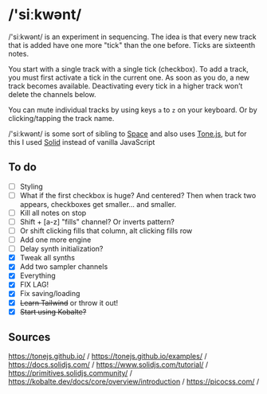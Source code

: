 # /'siːkwənt/

/'siːkwənt/ is an experiment in sequencing. The idea is that every new track that is added have one more "tick" than the one before. Ticks are sixteenth notes.

You start with a single track with a single tick (checkbox). To add a track, you must first activate a tick in the current one. As soon as you do, a new track becomes available. Deactivating every tick in a higher track won’t delete the channels below.

You can mute individual tracks by using keys `a` to `z` on your keyboard. Or by clicking/tapping the track name.

/'siːkwənt/ is some sort of sibling to [Space](https://spitlo.com/space/) and also uses [Tone.js](https://tonejs.github.io/), but for this I used [Solid](https://docs.solidjs.com/) instead of vanilla JavaScript

## To do

- [ ] Styling
- [ ] What if the first checkbox is huge? And centered? Then when track two appears, checkboxes get smaller... and smaller.
- [ ] Kill all notes on stop
- [ ] Shift + [a-z] "fills" channel? Or inverts pattern?
- [ ] Or shift clicking fills that column, alt clicking fills row
- [ ] Add one more engine
- [ ] Delay synth initialization?
- [x] Tweak all synths
- [x] Add two sampler channels
- [x] Everything
- [x] FIX LAG!
- [x] Fix saving/loading
- [x] ~~Learn Tailwind~~ or throw it out!
- [x] ~~Start using Kobalte?~~

## Sources

<https://tonejs.github.io/> /
<https://tonejs.github.io/examples/> /
<https://docs.solidjs.com/> /
<https://www.solidjs.com/tutorial/> /
<https://primitives.solidjs.community/> /
<https://kobalte.dev/docs/core/overview/introduction> /
<https://picocss.com/> /
